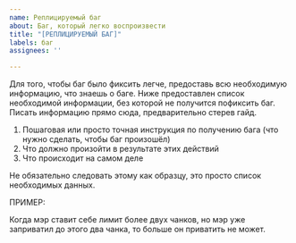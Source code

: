 ```yaml
---
name: Реплицируемый баг
about: Баг, который легко воспроизвести
title: "[РЕПЛИЦИРУЕМЫЙ БАГ]"
labels: баг
assignees: ''

---
```


Для того, чтобы баг было фиксить легче, предоставь всю необходимую информацию, что знаешь о баге. Ниже предоставлен список необходимой информации, без которой не получится пофиксить баг. Писать информацию прямо сюда, предварительно стерев гайд.

1. Пошаговая или просто точная инструкция по получению бага (что нужно сделать, чтобы баг произошёл)
2. Что должно произойти в результате этих действий
3. Что происходит на самом деле

Не обязательно следовать этому как образцу, это просто список необходимых данных.

ПРИМЕР:

Когда мэр ставит себе лимит более двух чанков, но мэр уже заприватил до этого два чанка, то больше он приватить не может.
